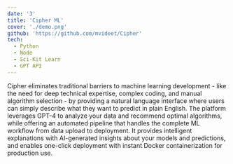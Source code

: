 ```yaml
---
date: '3'
title: 'Cipher ML'
cover: './demo.png'
github: 'https://github.com/mvideet/Cipher'
tech:
  - Python
  - Node
  - Sci-Kit Learn
  - GPT API
---
```


Cipher eliminates traditional barriers to machine learning development - like the need for deep technical expertise, complex coding, and manual algorithm selection - by providing a natural language interface where users can simply describe what they want to predict in plain English. The platform leverages GPT-4 to analyze your data and recommend optimal algorithms, while offering an automated pipeline that handles the complete ML workflow from data upload to deployment. It provides intelligent explanations with AI-generated insights about your models and predictions, and enables one-click deployment with instant Docker containerization for production use.
